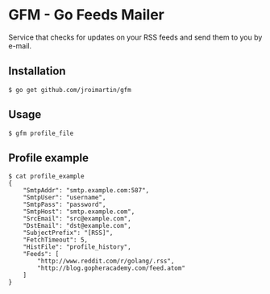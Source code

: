 GFM - Go Feeds Mailer
=====================

Service that checks for updates on your RSS feeds and send them to you by e-mail.

Installation
------------
	$ go get github.com/jroimartin/gfm

Usage
-----
	$ gfm profile_file

Profile example
---------------
	$ cat profile_example
	{
		"SmtpAddr": "smtp.example.com:587",
		"SmtpUser": "username",
		"SmtpPass": "password",
		"SmtpHost": "smtp.example.com",
		"SrcEmail": "src@example.com",
		"DstEmail": "dst@example.com",
		"SubjectPrefix": "[RSS]",
		"FetchTimeout": 5,
		"HistFile": "profile_history",
		"Feeds": [
			"http://www.reddit.com/r/golang/.rss",
			"http://blog.gopheracademy.com/feed.atom"
		]
	}
